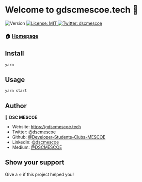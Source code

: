 <h1>Welcome to gdscmescoe.tech 👋</h1>
<p>
  <img alt="Version" src="https://img.shields.io/badge/version-0.1.0-blue.svg?cacheSeconds=2592000" />
  <a href="#" target="_blank">
    <img alt="License: MIT" src="https://img.shields.io/badge/License-MIT-yellow.svg" />
  </a>
  <a href="https://twitter.com/gdscmescoe" target="_blank">
    <img alt="Twitter: dscmescoe" src="https://img.shields.io/twitter/follow/gdscmescoe.svg?style=social" />
  </a>
</p>

### 🏠 [Homepage](https://gdscmescoe.tech)

## Install

```sh
yarn
```

## Usage

```sh
yarn start
```

## Author

👤 **DSC MESCOE**

* Website: https://gdscmescoe.tech
* Twitter: [@dscmescoe](https://twitter.com/dscmescoe)
* Github: [@Developer-Students-Clubs-MESCOE](https://github.com/Developer-Students-Clubs-MESCOE)
* LinkedIn: [@dscmescoe](https://www.linkedin.com/company/dscmescoe)
* Medium: [@DSCMESCOE](https://medium.com/@dscmescoe)

## Show your support

Give a ⭐️ if this project helped you!
